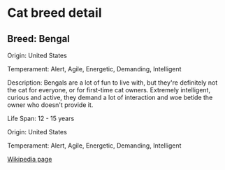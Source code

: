 
<!DOCTYPE html>
<html>
   <head>
        <title>Cat Detail</title>
        <link rel="stylesheet" href="/css/styles.css">
        <link rel="stylesheet" href="/css/cat-detail.css">
   </head>
    <body>
        <h1>Cat breed detail</h1>
        <h2>Breed: Bengal</h2>
        <p>Origin: United States</p>
        <p>Temperament: Alert, Agile, Energetic, Demanding, Intelligent</p>
        <p>Description: Bengals are a lot of fun to live with, but they're definitely not the cat for everyone, or for first-time cat owners. Extremely intelligent, curious and active, they demand a lot of interaction and woe betide the owner who doesn't provide it.</p>
        <p>Life Span: 12 - 15 years</p>
        <p>Origin: United States</p>
        <p>Temperament: Alert, Agile, Energetic, Demanding, Intelligent</p>
        <p><a href=https://en.wikipedia.org/wiki/Bengal_(cat)>Wikipedia page</a></p>
<!--        <p><a href=undefined>Image</a></p>-->
     </body>
</html>
        